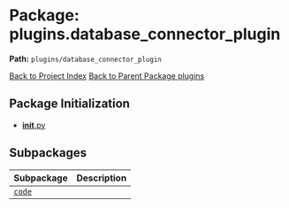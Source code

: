 # Package: plugins.database_connector_plugin

**Path:** `plugins/database_connector_plugin`

[Back to Project Index](../../../index.md)
[Back to Parent Package plugins](../index.md)

## Package Initialization
- [__init__.py](init.md)

## Subpackages

| Subpackage | Description |
| --- | --- |
| [`code`](code/index.md) |  |
